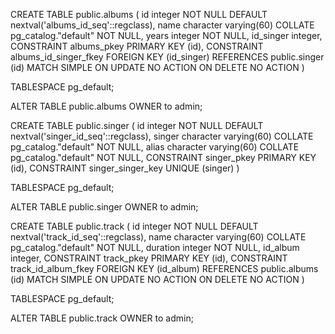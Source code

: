 CREATE TABLE public.albums
(
    id integer NOT NULL DEFAULT nextval('albums_id_seq'::regclass),
    name character varying(60) COLLATE pg_catalog."default" NOT NULL,
    years integer NOT NULL,
    id_singer integer,
    CONSTRAINT albums_pkey PRIMARY KEY (id),
    CONSTRAINT albums_id_singer_fkey FOREIGN KEY (id_singer)
        REFERENCES public.singer (id) MATCH SIMPLE
        ON UPDATE NO ACTION
        ON DELETE NO ACTION
)

TABLESPACE pg_default;

ALTER TABLE public.albums
    OWNER to admin;

CREATE TABLE public.singer
(
    id integer NOT NULL DEFAULT nextval('singer_id_seq'::regclass),
    singer character varying(60) COLLATE pg_catalog."default" NOT NULL,
    alias character varying(60) COLLATE pg_catalog."default" NOT NULL,
    CONSTRAINT singer_pkey PRIMARY KEY (id),
    CONSTRAINT singer_singer_key UNIQUE (singer)
)

TABLESPACE pg_default;

ALTER TABLE public.singer
    OWNER to admin;

CREATE TABLE public.track
(
    id integer NOT NULL DEFAULT nextval('track_id_seq'::regclass),
    name character varying(60) COLLATE pg_catalog."default" NOT NULL,
    duration integer NOT NULL,
    id_album integer,
    CONSTRAINT track_pkey PRIMARY KEY (id),
    CONSTRAINT track_id_album_fkey FOREIGN KEY (id_album)
        REFERENCES public.albums (id) MATCH SIMPLE
        ON UPDATE NO ACTION
        ON DELETE NO ACTION
)

TABLESPACE pg_default;

ALTER TABLE public.track
    OWNER to admin;
